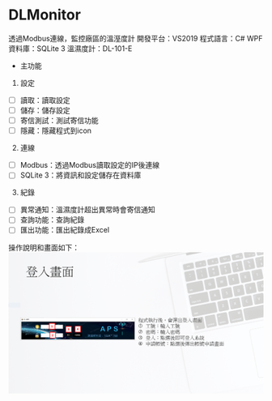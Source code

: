 # DLMonitor

透過Modbus連線，監控廠區的溫溼度計
開發平台：VS2019
程式語言：C# WPF
資料庫：SQLite 3
溫濕度計：DL-101-E

- 主功能
1. 設定
- [ ] 讀取：讀取設定
- [ ] 儲存：儲存設定
- [ ] 寄信測試：測試寄信功能
- [ ] 隱藏：隱藏程式到icon
2. 連線
- [ ] Modbus：透過Modbus讀取設定的IP後連線
- [ ] SQLite 3：將資訊和設定儲存在資料庫
3. 紀錄
- [ ] 異常通知：溫濕度計超出異常時會寄信通知
- [ ] 查詢功能：查詢紀錄
- [ ] 匯出功能：匯出紀錄成Excel

操作說明和畫面如下：
![1](https://github.com/asgardpz/APS/blob/master/SimpleSample/Resources/1.PNG)

